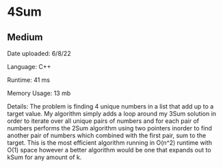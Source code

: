 
# 4Sum

## Medium

Date uploaded: 6/8/22

Language: C++

Runtime: 41 ms

Memory Usage: 13 mb

Details: The problem is finding 4 unique numbers in a list that add up to a target value. My algorithm simply adds a loop around my 3Sum solution in order to iterate over all unique pairs of numbers and for each pair of numbers performs the 2Sum algorithm using two pointers inorder to find another pair of numbers which combined with the first pair, sum to the target. This is the most efficient algorithm running in O(n^2) runtime with O(1) space however a better algorithm would be one that expands out to kSum for any amount of k.
